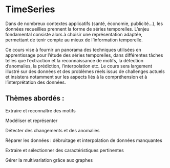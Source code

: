 # TimeSeries

Dans de nombreux contextes applicatifs (santé, économie, publicité…), les données recueillies prennent la forme de séries temporelles. L’enjeu fondamental consiste alors à choisir une représentation adaptée, permettant de tenir compte au mieux de l’information temporelle.

Ce cours vise à fournir un panorama des techniques utilisées en apprentissage pour l’étude des séries temporelles, dans différentes tâches telles que l’extraction et la reconnaissance de motifs, la détection d’anomalies, la prédiction, l’interpolation etc.  Le cours sera largement illustré sur des données et des problèmes réels issus de challenges actuels et insistera notamment sur les aspects liés à la compréhension et à l’interprétation des données.

## Thèmes abordés :

Extraire et reconnaître des motifs

Modéliser et représenter

Détecter des changements et des anomalies

Réparer les données : débruitage et interpolation de données manquantes

Extraire et sélectionner des caractéristiques pertinentes

Gérer la multivariation grâce aux graphes
